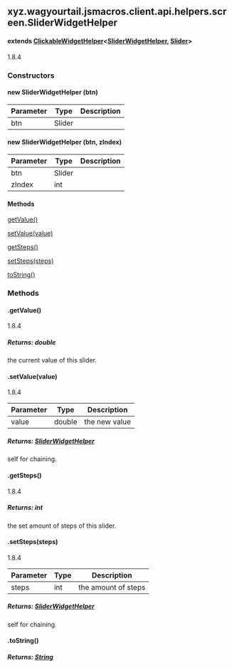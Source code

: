 

xyz.wagyourtail.jsmacros.client.api.helpers.screen.SliderWidgetHelper
---------------------------------------------------------------------

#### extends [ClickableWidgetHelper](1.9.2/xyz/wagyourtail/jsmacros/client/api/helpers/screen/ClickableWidgetHelper.html)<[SliderWidgetHelper](#), [Slider](1.9.2/xyz/wagyourtail/wagyourgui/elements/Slider.html)>

1.8.4

### Constructors

#### new SliderWidgetHelper (btn)

| Parameter | Type | Description |
|---|---|---|
| btn | Slider |  |


#### new SliderWidgetHelper (btn, zIndex)

| Parameter | Type | Description |
|---|---|---|
| btn | Slider |  |
| zIndex | int |  |



#### Methods

[getValue()](#getValue-)


[setValue(value)](#setValue-double-)


[getSteps()](#getSteps-)


[setSteps(steps)](#setSteps-int-)


[toString()](#toString-)



### Methods

#### .getValue()

1.8.4


##### Returns: double

the current value of this slider.



#### .setValue(value)

1.8.4

| Parameter | Type | Description |
|---|---|---|
| value | double | the new value |

##### Returns: [SliderWidgetHelper](#)

self for chaining.



#### .getSteps()

1.8.4


##### Returns: int

the set amount of steps of this slider.



#### .setSteps(steps)

1.8.4

| Parameter | Type | Description |
|---|---|---|
| steps | int | the amount of steps |

##### Returns: [SliderWidgetHelper](#)

self for chaining.



#### .toString()


##### Returns: [String](https://docs.oracle.com/javase/8/docs/api/index.html?java/lang/String.html)




